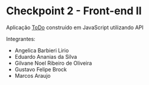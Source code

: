 # Checkpoint 2 - Front-end II

<p>Aplicação <a href="https://angelicablirio.github.io/Front-end-II-checkpoint-2/">ToDo</a> construído em JavaScript utilizando API</p>

Integrantes:
<ul>
  <li>Angelica Barbieri Lirio</li>
  <li>Eduardo Ananias da Silva</li>
  <li>Gilvane Noel Ribeiro de Oliveira</li>
  <li>Gustavo Felipe Brock</li>
  <li>Marcos Araujo</li>
</ul>
